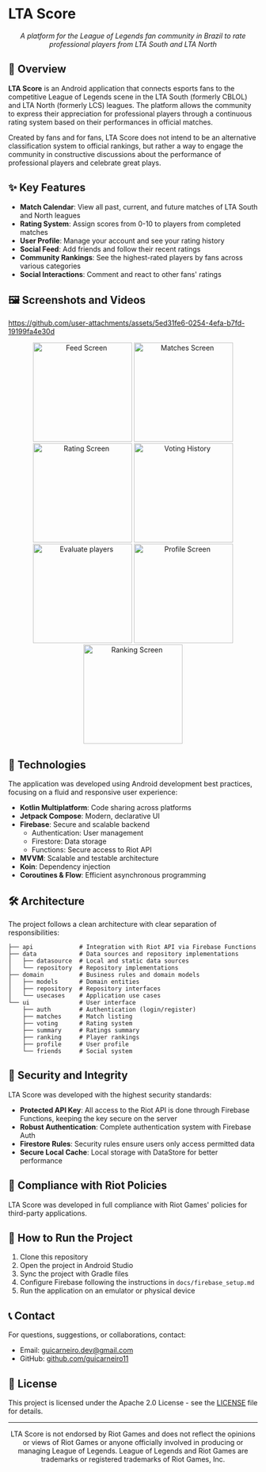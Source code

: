 # LTA Score

<div align="center">

*A platform for the League of Legends fan community in Brazil to rate professional players from LTA South and LTA North*
</div>

## 📌 Overview

**LTA Score** is an Android application that connects esports fans to the competitive League of Legends scene in the LTA South (formerly CBLOL) and LTA North (formerly LCS) leagues. The platform allows the community to express their appreciation for professional players through a continuous rating system based on their performances in official matches.

Created by fans and for fans, LTA Score does not intend to be an alternative classification system to official rankings, but rather a way to engage the community in constructive discussions about the performance of professional players and celebrate great plays.

## ✨ Key Features

- **Match Calendar**: View all past, current, and future matches of LTA South and North leagues
- **Rating System**: Assign scores from 0-10 to players from completed matches
- **User Profile**: Manage your account and see your rating history
- **Social Feed**: Add friends and follow their recent ratings
- **Community Rankings**: See the highest-rated players by fans across various categories
- **Social Interactions**: Comment and react to other fans' ratings

## 🖼️ Screenshots and Videos

https://github.com/user-attachments/assets/5ed31fe6-0254-4efa-b7fd-19199fa4e30d

<div align="center">
<img src="https://i.imgur.com/6qNVClO.png" alt="Feed Screen" width="200"/>
<img src="https://i.imgur.com/OzLRTbn.png" alt="Matches Screen" width="200"/>
<img src="https://i.imgur.com/pED3Etb.png" alt="Rating Screen" width="200"/>
<img src="https://i.imgur.com/ZswdWWV.png" alt="Voting History" width="200"/>
<img src="https://i.imgur.com/AZiSZYf.png" alt="Evaluate players" width="200"/>
<img src="https://i.imgur.com/j9Q0PWA.png" alt="Profile Screen" width="200"/>
<img src="https://i.imgur.com/uFlyeFx.png" alt="Ranking Screen" width="200"/>
</div>

## 🔧 Technologies

The application was developed using Android development best practices, focusing on a fluid and responsive user experience:

- **Kotlin Multiplatform**: Code sharing across platforms
- **Jetpack Compose**: Modern, declarative UI
- **Firebase**: Secure and scalable backend
  - Authentication: User management
  - Firestore: Data storage
  - Functions: Secure access to Riot API
- **MVVM**: Scalable and testable architecture
- **Koin**: Dependency injection
- **Coroutines & Flow**: Efficient asynchronous programming

## 🛠️ Architecture

The project follows a clean architecture with clear separation of responsibilities:

```
├── api             # Integration with Riot API via Firebase Functions
├── data            # Data sources and repository implementations
│   ├── datasource  # Local and static data sources
│   └── repository  # Repository implementations
├── domain          # Business rules and domain models
│   ├── models      # Domain entities
│   ├── repository  # Repository interfaces
│   └── usecases    # Application use cases
└── ui              # User interface
    ├── auth        # Authentication (login/register)
    ├── matches     # Match listing
    ├── voting      # Rating system
    ├── summary     # Ratings summary
    ├── ranking     # Player rankings
    ├── profile     # User profile
    └── friends     # Social system
```

## 🔐 Security and Integrity

LTA Score was developed with the highest security standards:

- **Protected API Key**: All access to the Riot API is done through Firebase Functions, keeping the key secure on the server
- **Robust Authentication**: Complete authentication system with Firebase Auth
- **Firestore Rules**: Security rules ensure users only access permitted data
- **Secure Local Cache**: Local storage with DataStore for better performance

## 📝 Compliance with Riot Policies

LTA Score was developed in full compliance with Riot Games' policies for third-party applications.

## 🚀 How to Run the Project

1. Clone this repository
2. Open the project in Android Studio
3. Sync the project with Gradle files
4. Configure Firebase following the instructions in `docs/firebase_setup.md`
5. Run the application on an emulator or physical device

## 📞 Contact

For questions, suggestions, or collaborations, contact:

- Email: guicarneiro.dev@gmail.com
- GitHub: [github.com/guicarneiro11](https://github.com/guicarneiro11)

## 📜 License

This project is licensed under the Apache 2.0 License - see the [LICENSE](LICENSE) file for details.

---

<div align="center">
<p>LTA Score is not endorsed by Riot Games and does not reflect the opinions or views of Riot Games or anyone officially involved in producing or managing League of Legends. League of Legends and Riot Games are trademarks or registered trademarks of Riot Games, Inc.</p>
</div>
